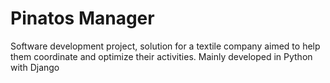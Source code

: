 # Pinatos Manager
Software development project, solution for a textile company aimed to help them coordinate and optimize their activities. Mainly developed in Python with Django
